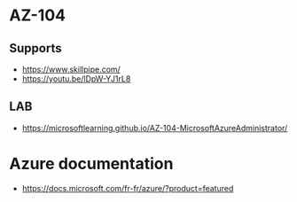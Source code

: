 # AZ-104

## Supports
* https://www.skillpipe.com/
* https://youtu.be/lDpW-YJ1rL8

## LAB
* https://microsoftlearning.github.io/AZ-104-MicrosoftAzureAdministrator/

# Azure documentation
* https://docs.microsoft.com/fr-fr/azure/?product=featured
